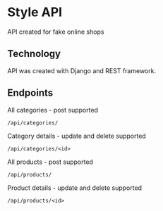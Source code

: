 # Style API

API created for fake online shops

## Technology

API was created with Django and REST framework.

## Endpoints

All categories - post supported

```
/api/categories/
```

Category details - update and delete supported

```
/api/categories/<id>
```

All products - post supported

```
/api/products/
```

Product details - update and delete supported

```
/api/products/<id>
```
